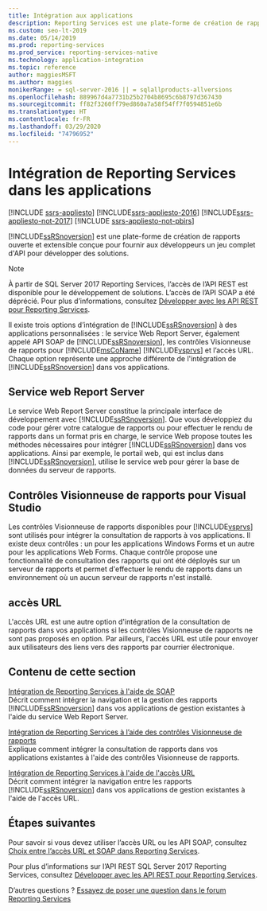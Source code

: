 ```yaml
---
title: Intégration aux applications
description: Reporting Services est une plate-forme de création de rapports ouverte et extensible conçue pour fournir aux développeurs un jeu complet d'API pour développer des solutions.
ms.custom: seo-lt-2019
ms.date: 05/14/2019
ms.prod: reporting-services
ms.prod_service: reporting-services-native
ms.technology: application-integration
ms.topic: reference
author: maggiesMSFT
ms.author: maggies
monikerRange: = sql-server-2016 || = sqlallproducts-allversions
ms.openlocfilehash: 889967d4a7731b25b2704b8695c6b8797d367430
ms.sourcegitcommit: ff82f3260ff79ed860a7a58f54ff7f0594851e6b
ms.translationtype: HT
ms.contentlocale: fr-FR
ms.lasthandoff: 03/29/2020
ms.locfileid: "74796952"
---
```

# <a name="integrating-reporting-services-into-applications"></a>Intégration de Reporting Services dans les applications

[!INCLUDE [ssrs-appliesto](../../includes/ssrs-appliesto.md)] [!INCLUDE[ssrs-appliesto-2016](../../includes/ssrs-appliesto-2016.md)] [!INCLUDE[ssrs-appliesto-not-2017](../../includes/ssrs-appliesto-not-2017.md)] [!INCLUDE [ssrs-appliesto-not-pbirs](../../includes/ssrs-appliesto-not-pbirs.md)]

  [!INCLUDE[ssRSnoversion](../../includes/ssrsnoversion-md.md)] est une plate-forme de création de rapports ouverte et extensible conçue pour fournir aux développeurs un jeu complet d'API  pour développer des solutions.

> [!NOTE]
> À partir de SQL Server 2017 Reporting Services, l’accès de l’API REST est disponible pour le développement de solutions. L’accès de l’API SOAP a été déprécié. Pour plus d’informations, consultez [Développer avec les API REST pour Reporting Services](../developer/rest-api.md).
  
 Il existe trois options d’intégration de [!INCLUDE[ssRSnoversion](../../includes/ssrsnoversion-md.md)] à des applications personnalisées : le service Web Report Server, également appelé API SOAP de [!INCLUDE[ssRSnoversion](../../includes/ssrsnoversion-md.md)], les contrôles Visionneuse de rapports pour [!INCLUDE[msCoName](../../includes/msconame-md.md)] [!INCLUDE[vsprvs](../../includes/vsprvs-md.md)] et l’accès URL. Chaque option représente une approche différente de l'intégration de [!INCLUDE[ssRSnoversion](../../includes/ssrsnoversion-md.md)] dans vos applications.
  
## <a name="report-server-web-service"></a>Service web Report Server

 Le service Web Report Server constitue la principale interface de développement avec [!INCLUDE[ssRSnoversion](../../includes/ssrsnoversion-md.md)]. Que vous développiez du code pour gérer votre catalogue de rapports ou pour effectuer le rendu de rapports dans un format pris en charge, le service Web propose toutes les méthodes nécessaires pour intégrer [!INCLUDE[ssRSnoversion](../../includes/ssrsnoversion-md.md)] dans vos applications. Ainsi par exemple, le portail web, qui est inclus dans [!INCLUDE[ssRSnoversion](../../includes/ssrsnoversion-md.md)], utilise le service web pour gérer la base de données du serveur de rapports.  
  
## <a name="report-viewer-controls-for-visual-studio"></a>Contrôles Visionneuse de rapports pour Visual Studio

 Les contrôles Visionneuse de rapports disponibles pour [!INCLUDE[vsprvs](../../includes/vsprvs-md.md)] sont utilisés pour intégrer la consultation de rapports à vos applications. Il existe deux contrôles : un pour les applications Windows Forms et un autre pour les applications Web Forms. Chaque contrôle propose une fonctionnalité de consultation des rapports qui ont été déployés sur un serveur de rapports et permet d'effectuer le rendu de rapports dans un environnement où un aucun serveur de rapports n'est installé.  
  
## <a name="url-access"></a>accès URL  
 L'accès URL est une autre option d'intégration de la consultation de rapports dans vos applications si les contrôles Visionneuse de rapports ne sont pas proposés en option. Par ailleurs, l'accès URL est utile pour envoyer aux utilisateurs des liens vers des rapports par courrier électronique.  
  
## <a name="in-this-section"></a>Contenu de cette section

 [Intégration de Reporting Services à l'aide de SOAP](../../reporting-services/application-integration/integrating-reporting-services-using-soap.md)  
 Décrit comment intégrer la navigation et la gestion des rapports [!INCLUDE[ssRSnoversion](../../includes/ssrsnoversion-md.md)] dans vos applications de gestion existantes à l'aide du service Web Report Server.  
  
 [Intégration de Reporting Services à l’aide des contrôles Visionneuse de rapports](../../reporting-services/application-integration/integrating-reporting-services-using-reportviewer-controls.md)  
 Explique comment intégrer la consultation de rapports dans vos applications existantes à l'aide des contrôles Visionneuse de rapports.  
  
 [Intégration de Reporting Services à l'aide de l'accès URL](../../reporting-services/application-integration/integrating-reporting-services-using-url-access.md)  
 Décrit comment intégrer la navigation entre les rapports [!INCLUDE[ssRSnoversion](../../includes/ssrsnoversion-md.md)] dans vos applications de gestion existantes à l'aide de l'accès URL.  
  
## <a name="next-steps"></a>Étapes suivantes

Pour savoir si vous devez utiliser l’accès URL ou les API SOAP, consultez [Choix entre l’accès URL et SOAP dans Reporting Services](choosing-between-url-access-and-soap.md).

Pour plus d’informations sur l’API REST SQL Server 2017 Reporting Services, consultez [Développer avec les API REST pour Reporting Services](../developer/rest-api.md).

D’autres questions ? [Essayez de poser une question dans le forum Reporting Services](https://go.microsoft.com/fwlink/?LinkId=620231)
